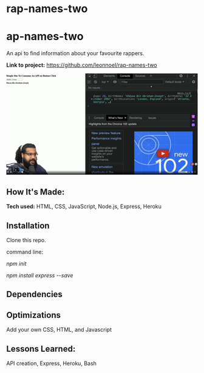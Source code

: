 # rap-names-two

# ap-names-two
An api to find information about your favourite rappers.

**Link to project:** https://github.com/leonnoel/rap-names-two

![alt tag](https://github.com/BrettCrafton/rap-names-two/blob/main/api.png)

## How It's Made:

**Tech used:** HTML, CSS, JavaScript, Node.js, Express, Heroku

## Installation

Clone this repo.

command line:

*npm init*

*npm install express --save*


## Dependencies


## Optimizations

Add your own CSS, HTML, and Javascript


## Lessons Learned:

API creation, Express, Heroku, Bash
